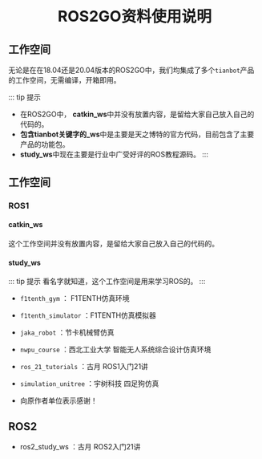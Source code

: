 <p style="font-size:30px ;font-weight: bolder ;  text-align:center"> ROS2GO资料使用说明 </p>

## 工作空间

无论是在在18.04还是20.04版本的ROS2GO中，我们均集成了多个`tianbot`产品的工作空间，无需编译，开箱即用。

::: tip 提示
- 在ROS2GO中， **catkin\_ws**中并没有放置内容，是留给大家自己放入自己的代码的。   
- **包含tianbot关键字的\_ws**中是主要是天之博特的官方代码，目前包含了主要产品的功能包。 
- **study\_ws**中现在主要是行业中广受好评的ROS教程源码。
:::

## 工作空间

### ROS1

#### catkin_ws  

这个工作空间并没有放置内容，是留给大家自己放入自己的代码的。 

#### study_ws

::: tip 提示
看名字就知道，这个工作空间是用来学习ROS的。
:::

- `f1tenth_gym`  ： F1TENTH仿真环境
- `f1tenth_simulator` ：F1TENTH仿真模拟器
- `jaka_robot` ：节卡机械臂仿真
- `nwpu_course` ：西北工业大学 智能无人系统综合设计仿真环境
- `ros_21_tutorials` ：古月 ROS1入门21讲
- `simulation_unitree` ：宇树科技 四足狗仿真

- 向原作者单位表示感谢！

## ROS2
- ros2_study_ws ：古月 ROS2入门21讲



